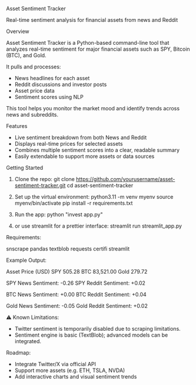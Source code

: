 Asset Sentiment Tracker

Real-time sentiment analysis for financial assets from news and Reddit

Overview

Asset Sentiment Tracker is a Python-based command-line tool that analyzes real-time sentiment for major financial assets such as SPY, Bitcoin (BTC), and Gold.

It pulls and processes:

- News headlines for each asset
- Reddit discussions and investor posts
- Asset price data
- Sentiment scores using NLP

This tool helps you monitor the market mood and identify trends across news and subreddits.

Features

- Live sentiment breakdown from both News and Reddit
- Displays real-time prices for selected assets
- Combines multiple sentiment scores into a clear, readable summary
- Easily extendable to support more assets or data sources

Getting Started

1. Clone the repo:
git clone https://github.com/yourusername/asset-sentiment-tracker.git
cd asset-sentiment-tracker

2. Set up the virtual environment:
python3.11 -m venv myenv
source myenv/bin/activate
pip install -r requirements.txt

3. Run the app:
python "invest app.py"

4. or use streamlit for a prettier interface:
streamlit run streamlit_app.py   



Requirements:

snscrape
pandas
textblob
requests
certifi
streamlit

Example Output:

Asset   Price (USD)
SPY     505.28
BTC     83,521.00
Gold    279.72

SPY News Sentiment: -0.26
SPY Reddit Sentiment: +0.02

BTC News Sentiment: +0.00
BTC Reddit Sentiment: +0.04

Gold News Sentiment: -0.05
Gold Reddit Sentiment: +0.02


⚠ Known Limitations:

- Twitter sentiment is temporarily disabled due to scraping limitations.
- Sentiment engine is basic (TextBlob); advanced models can be integrated.

Roadmap:

- Integrate Twitter/X via official API
- Support more assets (e.g. ETH, TSLA, NVDA)
- Add interactive charts and visual sentiment trends
